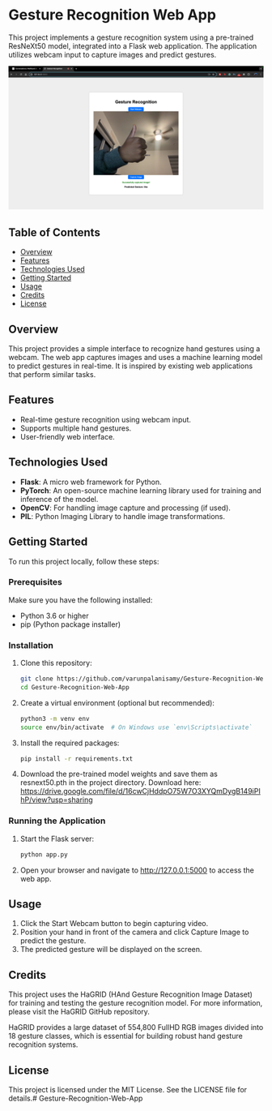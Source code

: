 # Gesture Recognition Web App

This project implements a gesture recognition system using a pre-trained ResNeXt50 model, integrated into a Flask web application. The application utilizes webcam input to capture images and predict gestures.

![Gesture Recognition Web App](screenshot.png)

## Table of Contents

- [Overview](#overview)
- [Features](#features)
- [Technologies Used](#technologies-used)
- [Getting Started](#getting-started)
- [Usage](#usage)
- [Credits](#credits)
- [License](#license)

## Overview

This project provides a simple interface to recognize hand gestures using a webcam. The web app captures images and uses a machine learning model to predict gestures in real-time. It is inspired by existing web applications that perform similar tasks.

## Features

- Real-time gesture recognition using webcam input.
- Supports multiple hand gestures.
- User-friendly web interface.

## Technologies Used

- **Flask**: A micro web framework for Python.
- **PyTorch**: An open-source machine learning library used for training and inference of the model.
- **OpenCV**: For handling image capture and processing (if used).
- **PIL**: Python Imaging Library to handle image transformations.

## Getting Started

To run this project locally, follow these steps:

### Prerequisites

Make sure you have the following installed:

- Python 3.6 or higher
- pip (Python package installer)

### Installation

1. Clone this repository:

   ```bash
   git clone https://github.com/varunpalanisamy/Gesture-Recognition-Web-App.git
   cd Gesture-Recognition-Web-App

2. Create a virtual environment (optional but recommended):

   ```bash
   python3 -m venv env
   source env/bin/activate  # On Windows use `env\Scripts\activate`
3. Install the required packages:

   ```bash
   pip install -r requirements.txt
   
4. Download the pre-trained model weights and save them as resnext50.pth in the project directory.
Download here: https://drive.google.com/file/d/16cwCjHddpO75W7O3XYQmDygB149iPIhP/view?usp=sharing



### Running the Application

1. Start the Flask server:

   ```bash
   python app.py

2. Open your browser and navigate to http://127.0.0.1:5000 to access the web app.

## Usage
1. Click the Start Webcam button to begin capturing video.
2. Position your hand in front of the camera and click Capture Image to predict the gesture.
3. The predicted gesture will be displayed on the screen.

## Credits
This project uses the HaGRID (HAnd Gesture Recognition Image Dataset) for training and testing the gesture recognition model. For more information, please visit the HaGRID GitHub repository.

HaGRID provides a large dataset of 554,800 FullHD RGB images divided into 18 gesture classes, which is essential for building robust hand gesture recognition systems.

## License
This project is licensed under the MIT License. See the LICENSE file for details.# Gesture-Recognition-Web-App
